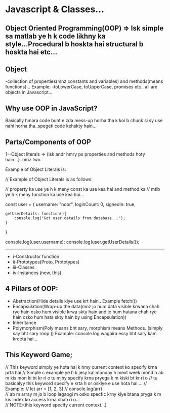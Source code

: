 # Javascript & Classes...

## Object Oriented Programming(OOP) => Isk simple sa matlab ye h k code likhny ka style...Procedural b hoskta hai structural b hoskta hai etc...

## Object
-collection of properties(mnz constants and variables) and methods(means functions)...
Example:
-toLowerCase, toUpperCase, promises etc.. all are objects in Javascript...

## Why use OOP in JavaScript?

Basically hmara code buht e zda mess-up horha tha k koi b chunk si sy use nahi horha tha..spegeti code kehskty hain...

<!-- Javascrip ka 1 bht acha feature hai Services krk osmai hum log ye use krskty hain but in projects we will discuss further details of it... -->

## Parts/Components of OOP

1--Object literals => {isk andr hmry ps properties and methods hoty hain...}..mnz two.

Example of Object Literals is:

// Example of Object Literals is as follows:

// property ka use ye h k meny const ka use kea hai and method ks
// mtlb ye h k meny function ka use kea hai...

const user = {
    username: "noor",
    loginCount: 0,
    signedIn: true,

    getUserDetails: function(){
        console.log("Got user details from database..."); 
    }
}

console.log(user.username);
console.log(user.getUserDetails());

----------------------------------------------------------
- i-Constructor function
- ii-Prototypes(Proto, Prototypes)
- iii-Classes
- iv-Instances (new, this)

## 4 Pillars of OOP:

- Abstraction(Hide details klye use krt hain.. Example fetch())
- Encapsulation(Wrap-up the data(mnz jo hum data visible krwana chah rye hain osko hum visible krwa
  skty hain and jo hum hatana chah rye hain osko hum hata skty hain by using Encapsulation))
- Inheritance
- Polymorphism(Poly means bht sary, morphism means Methods. (simply say bht sary roop.))
  Example: console.log wagaira essy bht sary kam krdeta hai...


## This Keyword Game;

// This keyword simply ye hota hai k hmy current context ko specify krna prta hai
// Simple c example ye h k jesy kal monday h mext week mond h ab m kis mon ki bt kr ri o tu mjhy specify krna pryega k m kiski bt kr ri o
// tu basicalyy this keyword specify e krta h or osklye e use hota hai....
// Example:
// let arr = [1, 2, 3]
// console.log(arr)   
// ab m array m jo b loop lagaogi m osko specfic krny klye btana pryga k m kis index ko access krna chah ri o...  
// NOTE:(this keyword specify current context...)